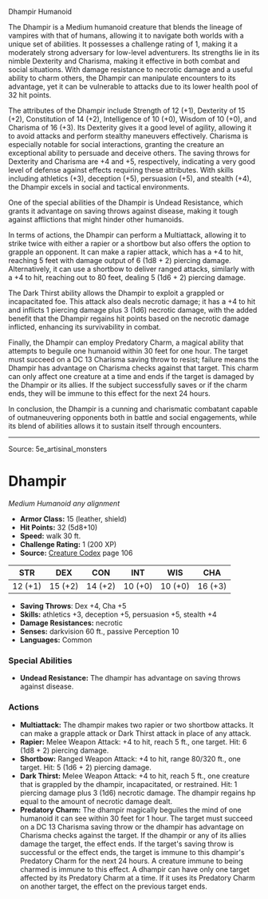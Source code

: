 <MonsterName/>Dhampir</MonsterName>
<CreatureType/>Humanoid</CreatureType>

<summary>The Dhampir is a Medium humanoid creature that blends the lineage of vampires with that of humans, allowing it to navigate both worlds with a unique set of abilities. It possesses a challenge rating of 1, making it a moderately strong adversary for low-level adventurers. Its strengths lie in its nimble Dexterity and Charisma, making it effective in both combat and social situations. With damage resistance to necrotic damage and a useful ability to charm others, the Dhampir can manipulate encounters to its advantage, yet it can be vulnerable to attacks due to its lower health pool of 32 hit points. </summary>

<detail>

The attributes of the Dhampir include Strength of 12 (+1), Dexterity of 15 (+2), Constitution of 14 (+2), Intelligence of 10 (+0), Wisdom of 10 (+0), and Charisma of 16 (+3). Its Dexterity gives it a good level of agility, allowing it to avoid attacks and perform stealthy maneuvers effectively. Charisma is especially notable for social interactions, granting the creature an exceptional ability to persuade and deceive others. The saving throws for Dexterity and Charisma are +4 and +5, respectively, indicating a very good level of defense against effects requiring these attributes. With skills including athletics (+3), deception (+5), persuasion (+5), and stealth (+4), the Dhampir excels in social and tactical environments.

One of the special abilities of the Dhampir is Undead Resistance, which grants it advantage on saving throws against disease, making it tough against afflictions that might hinder other humanoids. 

In terms of actions, the Dhampir can perform a Multiattack, allowing it to strike twice with either a rapier or a shortbow but also offers the option to grapple an opponent. It can make a rapier attack, which has a +4 to hit, reaching 5 feet with damage output of 6 (1d8 + 2) piercing damage. Alternatively, it can use a shortbow to deliver ranged attacks, similarly with a +4 to hit, reaching out to 80 feet, dealing 5 (1d6 + 2) piercing damage.

The Dark Thirst ability allows the Dhampir to exploit a grappled or incapacitated foe. This attack also deals necrotic damage; it has a +4 to hit and inflicts 1 piercing damage plus 3 (1d6) necrotic damage, with the added benefit that the Dhampir regains hit points based on the necrotic damage inflicted, enhancing its survivability in combat.

Finally, the Dhampir can employ Predatory Charm, a magical ability that attempts to beguile one humanoid within 30 feet for one hour. The target must succeed on a DC 13 Charisma saving throw to resist; failure means the Dhampir has advantage on Charisma checks against that target. This charm can only affect one creature at a time and ends if the target is damaged by the Dhampir or its allies. If the subject successfully saves or if the charm ends, they will be immune to this effect for the next 24 hours.

In conclusion, the Dhampir is a cunning and charismatic combatant capable of outmaneuvering opponents both in battle and social engagements, while its blend of abilities allows it to sustain itself through encounters.</detail>



---

Source: 5e_artisinal_monsters

# Dhampir

*Medium* *Humanoid* *any alignment*

- **Armor Class:** 15 (leather, shield)
- **Hit Points:** 32 (5d8+10)
- **Speed:** walk 30 ft.
- **Challenge Rating:** 1 (200 XP)
- **Source:** [Creature Codex](https://koboldpress.com/kpstore/product/creature-codex-for-5th-edition-dnd) page 106

| STR | DEX | CON | INT | WIS | CHA |
| --- | --- | --- | --- | --- | --- |
| 12 (+1) | 15 (+2) | 14 (+2) | 10 (+0) | 10 (+0) | 16 (+3) |

- **Saving Throws**: Dex +4, Cha +5
- **Skills:** athletics +3, deception +5, persuasion +5, stealth +4
- **Damage Resistances:** necrotic
- **Senses:** darkvision 60 ft., passive Perception 10
- **Languages:** Common

### Special Abilities

- **Undead Resistance:** The dhampir has advantage on saving throws against disease.

### Actions

- **Multiattack:** The dhampir makes two rapier or two shortbow attacks. It can make a grapple attack or Dark Thirst attack in place of any attack.
- **Rapier:** Melee Weapon Attack: +4 to hit, reach 5 ft., one target. Hit: 6 (1d8 + 2) piercing damage.
- **Shortbow:** Ranged Weapon Attack: +4 to hit, range 80/320 ft., one target. Hit: 5 (1d6 + 2) piercing damage.
- **Dark Thirst:** Melee Weapon Attack: +4 to hit, reach 5 ft., one creature that is grappled by the dhampir, incapacitated, or restrained. Hit: 1 piercing damage plus 3 (1d6) necrotic damage. The dhampir regains hp equal to the amount of necrotic damage dealt.
- **Predatory Charm:** The dhampir magically beguiles the mind of one humanoid it can see within 30 feet for 1 hour. The target must succeed on a DC 13 Charisma saving throw or the dhampir has advantage on Charisma checks against the target. If the dhampir or any of its allies damage the target, the effect ends. If the target's saving throw is successful or the effect ends, the target is immune to this dhampir's Predatory Charm for the next 24 hours. A creature immune to being charmed is immune to this effect. A dhampir can have only one target affected by its Predatory Charm at a time. If it uses its Predatory Charm on another target, the effect on the previous target ends.




